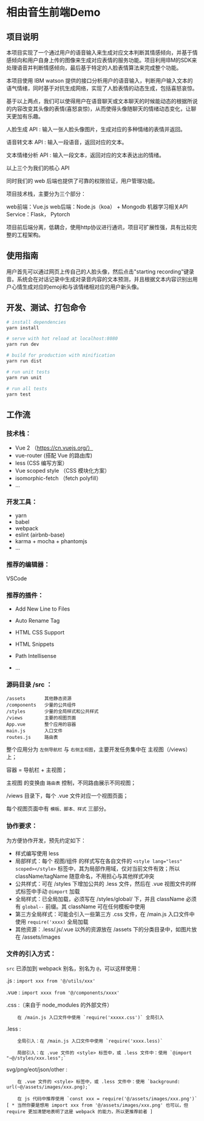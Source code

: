 # 相由音生前端Demo

## 项目说明
本项目实现了一个通过用户的语音输入来生成对应文本判断其情感倾向，并基于情感倾向和用户自身上传的图像来生成对应表情的服务功能。项目利用IBM的SDK来处理语音并判断情感倾向，最后基于特定的人脸表情算法来完成整个功能。

本项目使用 IBM watson 提供的接口分析用户的语音输入，判断用户输入文本的语气情绪，同时基于对抗生成网络，实现了人脸表情的动态生成，包括喜怒哀惊。

基于以上两点，我们可以使得用户在语音聊天或文本聊天的时候能动态的根据所说的内容改变其头像的表情(喜怒哀惊)，从而使得头像随聊天的情绪动态变化，让聊天更加有乐趣。

人脸生成 API : 输入一张人脸头像图片，生成对应的多种情绪的表情并返回。

语音转文本 API : 输入一段语音，返回对应的文本。

文本情绪分析 API : 输入一段文本，返回对应的文本表达出的情绪。

以上三个为我们的核心 API

同时我们的 web 后端也提供了可靠的权限验证，用户管理功能。

项目技术栈，主要分为三个部分：

web前端：Vue.js
web后端：Node.js（koa） + Mongodb
机器学习相关API Service：Flask， Pytorch

项目前后端分离，低耦合，使用http协议进行通讯，项目可扩展性强，具有比较完整的工程架构。

## 使用指南

用户首先可以通过网页上传自己的人脸头像，然后点击"starting recording"键录音。系统会在对话记录中生成对录音内容的文本预测，并且根据文本内容识别出用户心情生成对应的emoji和与该情绪相对应的用户新头像。

## 开发、测试、打包命令

``` bash
# install dependencies
yarn install

# serve with hot reload at localhost:8080
yarn run dev

# build for production with minification
yarn run dist

# run unit tests
yarn run unit

# run all tests
yarn test
```

## 工作流

### 技术栈：

+ Vue 2 （https://cn.vuejs.org/）
+ vue-router (搭配 Vue 的路由库)
+ less (CSS 编写方案）
+ Vue scoped style （CSS 模块化方案）
+ isomorphic-fetch （fetch polyfill）
+ ...

### 开发工具：

+ yarn
+ babel
+ webpack
+ eslint (airbnb-base)
+ karma + mocha + phantomjs
+ ...

### 推荐的编辑器：

VSCode

### 推荐的插件：

+ Add New Line to Files

+ Auto Rename Tag

+ HTML CSS Support

+ HTML Snippets

+ Path Intellisense

+ ...

### 源码目录 /src ：

```
/assets       其他静态资源
/components   少量的公共组件
/styles       少量的全局样式和公共样式
/views        主要的视图页面
App.vue       整个应用的容器
main.js       入口文件
routes.js     路由表
```

整个应用分为 `左侧导航栏` 与 `右侧主视图`，主要开发任务集中在 主视图（/views） 上；

容器 = 导航栏 + 主视图；

主视图 的变换由 `路由表` 控制，不同路由展示不同视图；

/views 目录下，每个 .vue 文件对应一个视图页面；

每个视图页面中有 `模板、脚本、样式` 三部分。

### 协作要求：

为方便协作开发，预先约定如下：

+ 样式编写使用 less
+ 局部样式：每个 视图/组件 的样式写在各自文件的 `<style lang="less" scoped></style>` 标签中，其为局部作用域，仅对当前文件有效；所以 className/tagName 随意命名，不用担心与其他样式冲突
+ 公共样式：可在 /styles 下增加公共的 .less 文件，然后在 .vue 视图文件的样式标签中手动 `@import` 加载
+ 全局样式：已全局加载，必须写在 /styles/global/ 下，并且 className 必须有 `global--` 前缀。其 className 可在任何模板中使用
+ 第三方全局样式：可能会引入一些第三方 .css 文件，在 /main.js 入口文件中使用 `require('xxxx)` 全局加载
+ 其他资源：.less/.js/.vue 以外的资源放在 /assets 下的分类目录中，如图片放在 /assets/images

### 文件的引入方式：

`src` 已添加到 webpack 别名，别名为 `@`，可以这样使用：

.js : `import xxx from '@/utils/xxx'`

.vue : `import xxxx from '@/components/xxxx'`

.css :（来自于 node_modules 的外部文件）

        在 /main.js 入口文件中使用 `require('xxxxx.css')` 全局引入

.less :

        全局引入：在 /main.js 入口文件中使用 `require('xxxx.less)`

        局部引入：在 .vue 文件的 <style> 标签中，或 .less 文件中：使用 `@import "~@/styles/xxx.less";`

svg/png/eot/json/other :

        在 .vue 文件的 <style> 标签中，或 .less 文件中：使用 `background: url(~@/assets/images/xxx.png);`
        
        在 js 代码中推荐使用 `const xxx = require('@/assets/images/xxx.png')` [ * 当然你要是想用 import xxx from '@/assets/images/xxx.png' 也可以，但 require 更加清楚地表明了这是 webpack 的能力，所以更推荐前者 ]
